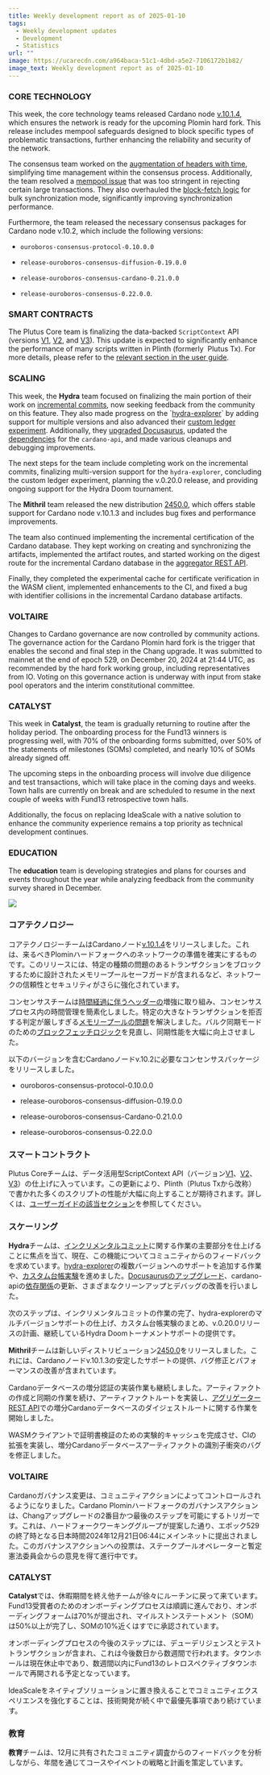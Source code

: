```yaml
---
title: Weekly development report as of 2025-01-10
tags:
  - Weekly development updates
  - Development
  - Statistics
url: ""
image: https://ucarecdn.com/a964baca-51c1-4dbd-a5e2-7106172b1b82/
image_text: Weekly development report as of 2025-01-10
---
```


### CORE TECHNOLOGY

This week, the core technology teams released Cardano node [v.10.1.4](https://github.com/IntersectMBO/cardano-node/releases/tag/10.1.4), which ensures the network is ready for the upcoming Plomin hard fork. This release includes mempool safeguards designed to block specific types of problematic transactions, further enhancing the reliability and security of the network.

The consensus team worked on the [augmentation of headers with time](https://github.com/IntersectMBO/ouroboros-consensus/pull/1288), simplifying time management within the consensus process. Additionally, the team resolved a [mempool issue](https://github.com/IntersectMBO/ouroboros-consensus/pull/1352) that was too stringent in rejecting certain large transactions. They also overhauled the [block-fetch logic](https://github.com/IntersectMBO/ouroboros-consensus/pull/1179) for bulk synchronization mode, significantly improving synchronization performance. 

Furthermore, the team released the necessary consensus packages for Cardano node v.10.2, which include the following versions: 

*   `ouroboros-consensus-protocol-0.10.0.0` 
    
*   `release-ouroboros-consensus-diffusion-0.19.0.0` 
    
*   `release-ouroboros-consensus-cardano-0.21.0.0` 
    
*   `release-ouroboros-consensus-0.22.0.0`.
    

### SMART CONTRACTS

The Plutus Core team is finalizing the data-backed `ScriptContext` API (versions [V1](https://plutus.cardano.intersectmbo.org/haddock/latest/plutus-ledger-api/PlutusLedgerApi-V1-Data-Contexts.html), [V2](https://plutus.cardano.intersectmbo.org/haddock/latest/plutus-ledger-api/PlutusLedgerApi-V2-Data-Contexts.html), and [V3](https://plutus.cardano.intersectmbo.org/haddock/latest/plutus-ledger-api/PlutusLedgerApi-V3-Data-Contexts.html)). This update is expected to significantly enhance the performance of many scripts written in Plinth (formerly  Plutus Tx). For more details, please refer to the [relevant section in the user guide](https://plutus.cardano.intersectmbo.org/docs/working-with-scripts/optimizing-scripts-with-asData).

### SCALING

This week, the **Hydra** team focused on finalizing the main portion of their work on [incremental commits](https://github.com/cardano-scaling/hydra/pull/1715), now seeking feedback from the community on this feature. They also made progress on the \`[hydra-explorer](https://github.com/cardano-scaling/hydra/issues/1282)\` by adding support for multiple versions and also advanced their [custom ledger experiment](https://github.com/cardano-scaling/hydra/pull/1742). Additionally, they [upgraded Docusaurus](https://github.com/cardano-scaling/hydra/pull/1768), updated the [dependencies](https://github.com/cardano-scaling/hydra/pull/1760) for the `cardano-api`, and made various cleanups and debugging improvements.

The next steps for the team include completing work on the incremental commits, finalizing multi-version support for the `hydra-explorer`, concluding the custom ledger experiment, planning the v.0.20.0 release, and providing ongoing support for the Hydra Doom tournament.

The **Mithril** team released the new distribution [2450.0](https://github.com/input-output-hk/mithril/releases/tag/2450.0), which offers stable support for Cardano node v.10.1.3 and includes bug fixes and performance improvements.

The team also continued implementing the incremental certification of the Cardano database. They kept working on creating and synchronizing the artifacts, implemented the artifact routes, and started working on the digest route for the incremental Cardano database in the [aggregator REST API](https://github.com/input-output-hk/mithril/issues/2174).

Finally, they completed the experimental cache for certificate verification in the WASM client, implemented enhancements to the CI, and fixed a bug with identifier collisions in the incremental Cardano database artifacts.

### VOLTAIRE

Changes to Cardano governance are now controlled by community actions. The governance action for the Cardano Plomin hard fork is the trigger that enables the second and final step in the Chang upgrade. It was submitted to mainnet at the end of epoch 529, on December 20, 2024 at 21:44 UTC, as recommended by the hard fork working group, including representatives from IO. Voting on this governance action is underway with input from stake pool operators and the interim constitutional committee.

### CATALYST

This week in **Catalyst**, the team is gradually returning to routine after the holiday period. The onboarding process for the Fund13 winners is progressing well, with 70% of the onboarding forms submitted, over 50% of the statements of milestones (SOMs) completed, and nearly 10% of SOMs already signed off. 

The upcoming steps in the onboarding process will involve due diligence and test transactions, which will take place in the coming days and weeks. Town halls are currently on break and are scheduled to resume in the next couple of weeks with Fund13 retrospective town halls.

Additionally, the focus on replacing IdeaScale with a native solution to enhance the community experience remains a top priority as technical development continues.

### EDUCATION

The **education** team is developing strategies and plans for courses and events throughout the year while analyzing feedback from the community survey shared in December.

![](https://ucarecdn.com/110a48a0-fcda-48d3-bfae-1b69c10fef46/-/preview/-/format/auto/-/quality/smart/)

### コアテクノロジー

コアテクノロジーチームはCardanoノード[v.10.1.4](https://github.com/IntersectMBO/cardano-node/releases/tag/10.1.4)をリリースしました。これは、来るべきPlominハードフォークへのネットワークの準備を確実にするものです。このリリースには、特定の種類の問題のあるトランザクションをブロックするために設計されたメモリープールセーフガードが含まれるなど、ネットワークの信頼性とセキュリティがさらに強化されています。

コンセンサスチームは[時間経過に伴うヘッダーの](https://github.com/IntersectMBO/ouroboros-consensus/pull/1288)増強に取り組み、コンセンサスプロセス内の時間管理を簡素化しました。特定の大きなトランザクションを拒否する判定が厳しすぎる[メモリープールの問題](https://github.com/IntersectMBO/ouroboros-consensus/pull/1352)を解決しました。バルク同期モードのための[ブロックフェッチロジック](https://github.com/IntersectMBO/ouroboros-consensus/pull/1179)を見直し、同期性能を大幅に向上させました。 

以下のバージョンを含むCardanoノードv.10.2に必要なコンセンサスパッケージをリリースしました。 

*   ouroboros-consensus-protocol-0.10.0.0 
    
*   release-ouroboros-consensus-diffusion-0.19.0.0 
    
*   release-ouroboros-consensus-Cardano-0.21.0.0 
    
*   release-ouroboros-consensus-0.22.0.0
    

### スマートコントラクト

Plutus Coreチームは、データ活用型ScriptContext API（バージョン[V1](https://plutus.cardano.intersectmbo.org/haddock/latest/plutus-ledger-api/PlutusLedgerApi-V1-Data-Contexts.html)、[V2](https://plutus.cardano.intersectmbo.org/haddock/latest/plutus-ledger-api/PlutusLedgerApi-V2-Data-Contexts.html)、[V3](https://plutus.cardano.intersectmbo.org/haddock/latest/plutus-ledger-api/PlutusLedgerApi-V3-Data-Contexts.html)）の仕上げに入っています。この更新により、Plinth（Plutus Txから改称）で書かれた多くのスクリプトの性能が大幅に向上することが期待されます。詳しくは、[ユーザーガイドの該当セクション](https://plutus.cardano.intersectmbo.org/docs/working-with-scripts/optimizing-scripts-with-asData)を参照してください。

### スケーリング

**Hydra**チームは、[インクリメンタルコミット](https://github.com/cardano-scaling/hydra/pull/1715)に関する作業の主要部分を仕上げることに焦点を当て、現在、この機能についてコミュニティからのフィードバックを求めています。[hydra-explorer](https://github.com/cardano-scaling/hydra/issues/1282)の複数バージョンへのサポートを追加する作業や、[カスタム台帳実験](https://github.com/cardano-scaling/hydra/pull/1742)を進めました。[Docusaurusのアップグレード](https://github.com/cardano-scaling/hydra/pull/1768)、cardano-apiの[依存関係](https://github.com/cardano-scaling/hydra/pull/1760)の更新、さまざまなクリーンアップとデバッグの改善を行いました。

次のステップは、インクリメンタルコミットの作業の完了、hydra-explorerのマルチバージョンサポートの仕上げ、カスタム台帳実験のまとめ、v.0.20.0リリースの計画、継続しているHydra Doomトーナメントサポートの提供です。

**Mithril**チームは新しいディストリビューション[2450.0](https://github.com/input-output-hk/mithril/releases/tag/2450.0)をリリースしました。これには、Cardanoノードv.10.1.3の安定したサポートの提供、バグ修正とパフォーマンスの改善が含まれています。

Cardanoデータベースの増分認証の実装作業も継続しました。アーティファクトの作成と同期の作業を続け、アーティファクトルートを実装し、[アグリゲーターREST API](https://github.com/input-output-hk/mithril/issues/2174)での増分Cardanoデータベースのダイジェストルートに関する作業を開始しました。

WASMクライアントで証明書検証のための実験的キャッシュを完成させ、CIの拡張を実装し、増分Cardanoデータベースアーティファクトの識別子衝突のバグを修正しました。

### VOLTAIRE

Cardanoガバナンス変更は、コミュニティアクションによってコントロールされるようになりました。Cardano Plominハードフォークのガバナンスアクションは、Changアップグレードの2番目かつ最後のステップを可能にするトリガーです。これは、ハードフォークワーキンググループが提案した通り、エポック529の終了時となる日本時間2024年12月21日06:44にメインネットに提出されました。このガバナンスアクションへの投票は、ステークプールオペレーターと暫定憲法委員会からの意見を得て進行中です。

### CATALYST

**Catalyst**では、休暇期間を終え他チームが徐々にルーチンに戻って来ています。Fund13受賞者のためのオンボーディングプロセスは順調に進んでおり、オンボーディングフォームは70%が提出され、マイルストンステートメント（SOM）は50%以上が完了し、SOMの10%近くはすでに承認されています。 

オンボーディングプロセスの今後のステップには、デューデリジェンスとテストトランザクションが含まれ、これは今後数日から数週間で行われます。タウンホールは現在休止中であり、数週間以内にFund13のレトロスペクティブタウンホールで再開される予定となっています。

IdeaScaleをネイティブソリューションに置き換えることでコミュニティエクスペリエンスを強化することは、技術開発が続く中で最優先事項であり続けています。

### 教育

**教育**チームは、12月に共有されたコミュニティ調査からのフィードバックを分析しながら、年間を通じてコースやイベントの戦略と計画を策定しています。
